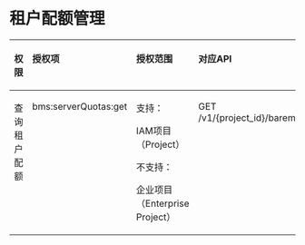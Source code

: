 # 租户配额管理<a name="ZH-CN_TOPIC_0169929488"></a>

<a name="zh-cn_topic_0131701334_table18890810172814"></a>
<table><thead align="left"><tr id="zh-cn_topic_0131701334_row789161020282"><th class="cellrowborder" valign="top" width="25.687431256874316%" id="mcps1.1.5.1.1"><p id="zh-cn_topic_0131701334_p7784171752814"><a name="zh-cn_topic_0131701334_p7784171752814"></a><a name="zh-cn_topic_0131701334_p7784171752814"></a>权限</p>
</th>
<th class="cellrowborder" valign="top" width="24.947505249475054%" id="mcps1.1.5.1.2"><p id="zh-cn_topic_0131701334_p078413179283"><a name="zh-cn_topic_0131701334_p078413179283"></a><a name="zh-cn_topic_0131701334_p078413179283"></a>授权项</p>
</th>
<th class="cellrowborder" valign="top" width="26.157384261573842%" id="mcps1.1.5.1.3"><p id="zh-cn_topic_0131701334_p278416174282"><a name="zh-cn_topic_0131701334_p278416174282"></a><a name="zh-cn_topic_0131701334_p278416174282"></a>授权范围</p>
</th>
<th class="cellrowborder" valign="top" width="23.207679232076792%" id="mcps1.1.5.1.4"><p id="zh-cn_topic_0131701334_p1178471712280"><a name="zh-cn_topic_0131701334_p1178471712280"></a><a name="zh-cn_topic_0131701334_p1178471712280"></a>对应API</p>
</th>
</tr>
</thead>
<tbody><tr id="zh-cn_topic_0131701334_row98911610132818"><td class="cellrowborder" valign="top" width="25.687431256874316%" headers="mcps1.1.5.1.1 "><p id="zh-cn_topic_0131701334_p3172424112815"><a name="zh-cn_topic_0131701334_p3172424112815"></a><a name="zh-cn_topic_0131701334_p3172424112815"></a>查询租户配额</p>
</td>
<td class="cellrowborder" valign="top" width="24.947505249475054%" headers="mcps1.1.5.1.2 "><p id="zh-cn_topic_0131701334_p131722249282"><a name="zh-cn_topic_0131701334_p131722249282"></a><a name="zh-cn_topic_0131701334_p131722249282"></a>bms:serverQuotas:get</p>
</td>
<td class="cellrowborder" valign="top" width="26.157384261573842%" headers="mcps1.1.5.1.3 "><p id="p11262738114917"><a name="p11262738114917"></a><a name="p11262738114917"></a>支持：</p>
<p id="p1626263844913"><a name="p1626263844913"></a><a name="p1626263844913"></a>IAM项目（Project）</p>
<p id="p17988123018411"><a name="p17988123018411"></a><a name="p17988123018411"></a>不支持：</p>
<p id="p92622038204919"><a name="p92622038204919"></a><a name="p92622038204919"></a>企业项目（Enterprise Project）</p>
</td>
<td class="cellrowborder" valign="top" width="23.207679232076792%" headers="mcps1.1.5.1.4 "><p id="zh-cn_topic_0131701334_p4172824162813"><a name="zh-cn_topic_0131701334_p4172824162813"></a><a name="zh-cn_topic_0131701334_p4172824162813"></a>GET /v1/{project_id}/baremetalservers/limits</p>
</td>
</tr>
</tbody>
</table>

